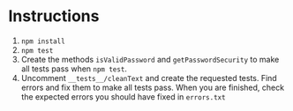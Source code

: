 # Instructions

1. `npm install`
2. `npm test`
3. Create the methods `isValidPassword` and `getPasswordSecurity` to make all tests pass when `npm test`.
4. Uncomment `__tests__/cleanText` and create the requested tests. Find errors and fix them to make all tests pass. When you are finished, check the expected errors you should have fixed in `errors.txt`